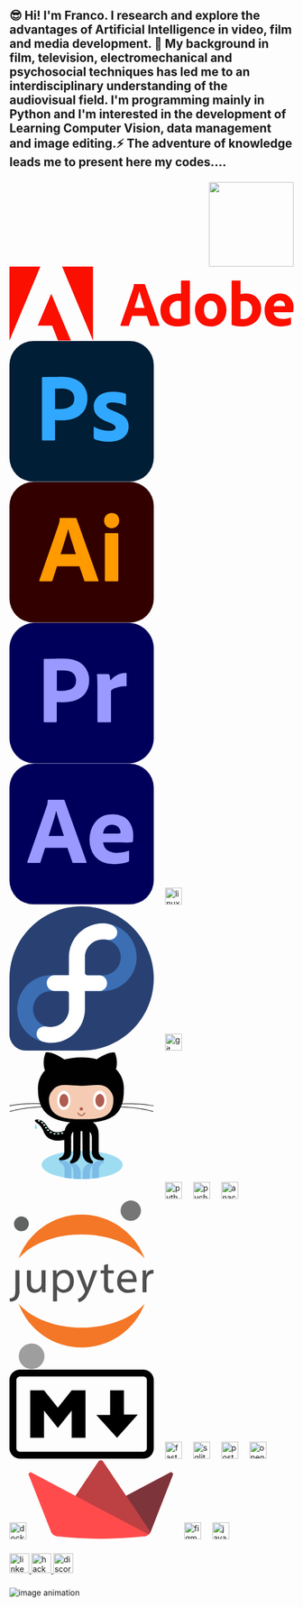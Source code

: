 <!--About-->
<h2 align="left">😎 Hi! I'm Franco. I research and explore the advantages of Artificial Intelligence in video, film and media development. 🌱 My background in film, television, electromechanical and psychosocial techniques has led me to an interdisciplinary understanding of the audiovisual field. I'm programming mainly in Python and I'm interested in the development of Learning Computer Vision, data management and image editing.⚡ The adventure of knowledge leads me to present here my codes....</h2>

###
<!--TerminatorCV-->
<img align="right" height="150" src="https://i.gifer.com/1TmB.gif"  />

###

<div align="left">
  <svg xmlns="http://www.w3.org/2000/svg" width="512" height="134" viewBox="0 0 512 134"><path fill="#fa0f00" d="m221.02 88.874l-5.524 17.025c-.152.567-.68.952-1.266.921h-13.327c-.805 0-1.033-.46-.922-1.149l23.005-66.373a20.9 20.9 0 0 0 1.155-7.02a.766.766 0 0 1 .689-.804h18.408c.555 0 .805.116.922.688l26.098 73.626c.228.555.117 1.032-.555 1.032h-14.954a1.16 1.16 0 0 1-1.266-.805l-5.864-17.141zm4.138-14.377h18.18l-1.75-5.633c-2.411-7.66-5.621-17.629-7.34-24.047h-.117c-1.838 7.708-5.98 20.363-8.973 29.68m46.932 4.232c-.005-16.448 12.3-30.252 33.356-30.252c.917 0 2.072.116 3.799.227V26.043a.727.727 0 0 1 .587-.797l14.71-.008c.556 0 .695.227.695.688V93.91a65 65 0 0 0 .46 8.402c0 .444-.074.693-.456.89l-.348.142a57.8 57.8 0 0 1-22.662 4.604c-17.025 0-30.14-9.662-30.14-29.22m37.155-16.337a11.9 11.9 0 0 0-4.26-.555a15.35 15.35 0 0 0-16.465 15.007l.018 1.096c0 11.389 6.558 16.337 15.298 16.337a16.2 16.2 0 0 0 5.409-.689zm81.83 14.32l.041 1.206c0 18.063-11.733 30.024-28.32 30.024c-19.673 0-28.414-14.837-28.414-29.68a28.147 28.147 0 0 1 28.642-29.791c18.044 0 27.574 13.211 28.051 28.24m-40.473 1.306c0 10.123 4.715 16.564 12.422 16.564c6.664 0 11.733-5.753 11.733-16.337c0-8.973-3.681-16.447-12.421-16.447c-6.664 0-11.734 5.98-11.734 16.22m50.654-52.78l14.032-.006c.921 0 1.15.117 1.15.922v23.583a37 37 0 0 1 7.706-1.217l1.955-.049a26.326 26.326 0 0 1 27.63 25.998l-.021 1.383c0 21.512-17.025 32.096-34.506 32.096a60.2 60.2 0 0 1-18.063-2.643a1.36 1.36 0 0 1-.689-1.15v-78.11c0-.555.228-.805.806-.805m22.959 36.79l-.987.014a23.4 23.4 0 0 0-6.785.922v31.174c.93.215 1.876.356 2.828.42l1.43.04a15.83 15.83 0 0 0 16.66-17.252a13.516 13.516 0 0 0-13.146-15.317m51.97 20.371c.555 6.558 5.175 11.966 16.448 11.966c4.847.09 9.662-.811 14.148-2.648c.35-.228.694-.117.694.555V103.2c0 .805-.227 1.15-.805 1.383a38.65 38.65 0 0 1-15.79 3.374l-1.812-.043c-21.623 0-29.22-14.837-29.22-29.102c0-15.479 9.296-29.643 26.498-30.342l1.339-.027a23.455 23.455 0 0 1 24.272 24.85a37 37 0 0 1-.556 7.707a.994.994 0 0 1-.921.921q-4.433.42-8.884.47zm14.954-11.156a37.5 37.5 0 0 0 5.753-.227v-.806a9.357 9.357 0 0 0-9.779-9.09a10.9 10.9 0 0 0-11.045 10.123zM75.314 49.137l35.466 84.148H87.535l-10.611-26.798H50.97zM150.599 0v133.269L94.921 0zM55.701 0L0 133.269V0z"/></svg><!--Adobe-->
  <svg xmlns="http://www.w3.org/2000/svg" width="256" height="250" viewBox="0 0 256 250"><rect width="256" height="249.6" fill="#001e36" rx="42.5"/><path fill="#31a8ff" d="M57.644 175.035V65.297q0-1.201 1.031-1.202l1.087-.003l1.858-.02l2.582-.051l8.65-.183l9.275-.172q4.893-.085 9.702-.086q13.05 0 21.982 3.263a38.1 38.1 0 0 1 14.34 8.758a33.6 33.6 0 0 1 7.814 12.108a40.2 40.2 0 0 1 2.405 13.824q0 13.741-6.355 22.669a35.9 35.9 0 0 1-16.6 12.756l-.573.21c-6.973 2.601-14.695 3.541-23.164 3.6l-1.316.004l-1.953-.01l-.985-.014l-1.098-.026l-.662-.026l-.402-.021l-.989-.036l-1.209-.025l-1.82-.013l-.405-.001v34.263a1.366 1.366 0 0 1-1.546 1.546H58.847q-1.204.001-1.203-1.374M80.84 84.703v35.792q2.23.173 4.12.172h5.668a40.3 40.3 0 0 0 11.533-1.727l.746-.233a18.5 18.5 0 0 0 8.759-5.668q3.228-3.807 3.344-10.492l.005-.499c.09-3.322-.774-6.6-2.491-9.445a16 16 0 0 0-7.47-6.097a31.8 31.8 0 0 0-12.537-2.146l-2.178.006l-1.374.012l-1.311.017l-1.85.036l-1.35.038l-.701.026l-.937.044l-.798.049l-.455.036l-.393.038l-.173.02zm123.93 29.284a40.2 40.2 0 0 0-9.458-3.442l-.76-.164a54.3 54.3 0 0 0-11.009-1.363l-.926-.011a22.2 22.2 0 0 0-6.44.773a5.8 5.8 0 0 0-3.35 2.146a5.4 5.4 0 0 0-.858 2.92a4.56 4.56 0 0 0 1.03 2.747a11.7 11.7 0 0 0 3.235 2.637l.372.197a72 72 0 0 0 7.556 3.52a75 75 0 0 1 16.4 7.814a24.94 24.94 0 0 1 8.416 8.845a23.6 23.6 0 0 1 2.49 10.99a24.7 24.7 0 0 1-4.122 14.169a27.1 27.1 0 0 1-11.936 9.53q-7.556 3.32-18.557 3.432l-.762.004a70 70 0 0 1-13.556-1.188l-.956-.186a46.3 46.3 0 0 1-10.905-3.435a2.22 2.22 0 0 1-1.202-1.89v-18.718a1.01 1.01 0 0 1 .43-.945a.83.83 0 0 1 .944.086a45.9 45.9 0 0 0 13.223 5.238a54.5 54.5 0 0 0 12.537 1.632q6.009 0 8.844-1.546a4.86 4.86 0 0 0 2.834-4.465q0-2.23-2.576-4.293q-1.08-.864-3.097-1.88l-.643-.316l-.686-.323l-.36-.164l-.754-.334l-.393-.17l-.82-.344l-.427-.175l-.886-.355l-.46-.18l-.953-.367l-.997-.373a63 63 0 0 1-15.199-7.728a26.2 26.2 0 0 1-8.071-9.016a23.7 23.7 0 0 1-2.49-10.905a24.6 24.6 0 0 1 3.606-12.88c2.7-4.27 6.576-7.67 11.163-9.788q7.555-3.776 18.89-3.779a83.6 83.6 0 0 1 13.224.945a34.7 34.7 0 0 1 9.206 2.49c.473.136.854.485 1.03.945c.117.419.174.852.172 1.288v17.345c.025.41-.172.803-.515 1.03a1.66 1.66 0 0 1-1.478 0"/></svg><!--Photoshop-->
  <svg xmlns="http://www.w3.org/2000/svg" width="256" height="250" viewBox="0 0 256 250"><rect width="256" height="249.6" fill="#300" rx="42.5"/><path fill="#ff9a00" d="M124.054 149.79h-39.67l-8.072 25.073a2.02 2.02 0 0 1-2.061 1.546H54.158q-1.718 0-1.202-1.89l34.347-98.918q.515-1.545 1.03-3.52c.45-2.292.68-4.62.687-6.955a1.063 1.063 0 0 1 1.202-1.203h27.306q1.2 0 1.374.86l38.983 109.908q.515 1.72-1.03 1.718h-22.326a1.59 1.59 0 0 1-1.717-1.202zm-33.488-21.638H117.7l-.387-1.277l-.621-2.022l-.443-1.42l-.707-2.236l-1.503-4.707l-1.322-4.173l-3.433-10.87a334 334 0 0 1-2.46-8.138l-.628-2.21l-.734-2.613l-1.12-4.05l-.21-.763h-.171a139 139 0 0 1-3.136 12.23l-2.548 8.196l-1.402 4.528l-1.415 4.584q-.383 1.242-.765 2.456l-.76 2.398l-.756 2.342l-.752 2.284l-.748 2.227q-.372 1.1-.743 2.17zm90.501-46.025a12.46 12.46 0 0 1-9.445-3.778a13.6 13.6 0 0 1-3.607-9.789a12.6 12.6 0 0 1 3.864-9.53a13.27 13.27 0 0 1 9.165-3.697l.366.004q6.183 0 9.704 3.692a13.26 13.26 0 0 1 3.52 9.531a13.4 13.4 0 0 1-3.692 9.79a13.18 13.18 0 0 1-9.508 3.79zm-11.85 92.564V92.603q-.001-1.546 1.374-1.546h21.124q1.373 0 1.374 1.546v82.088q0 1.72-1.374 1.718h-20.952q-1.464 0-1.541-1.542z"/></svg> <!--Illustrator--> 
<svg xmlns="http://www.w3.org/2000/svg" width="256" height="250" viewBox="0 0 256 250"><path fill="#00005b" d="M45.333 0h165.334C235.733 0 256 20.267 256 45.333v158.934c0 25.066-20.267 45.333-45.333 45.333H45.333C20.267 249.6 0 229.333 0 204.267V45.333C0 20.267 20.267 0 45.333 0"/><path fill="#99f" d="M60.8 175.04V65.28c0-.747.32-1.173 1.067-1.173l1.548-.003l1.198-.01l.845-.016l.9-.023l.967-.034l.515-.021c.96-.04 1.935-.065 2.93-.086l3.055-.064q.521-.012 1.051-.028l1.07-.035q1.44-.052 2.952-.08l3.093-.055l2.141-.047l1.095-.032c2.204-.07 4.361-.094 6.502-.102l3.204-.004c8.747 0 16 1.066 21.974 3.306A38.1 38.1 0 0 1 131.2 75.52a34 34 0 0 1 7.787 12.16c1.6 4.48 2.453 9.067 2.453 13.867q0 13.76-6.4 22.72c-4.267 5.973-10.24 10.453-17.173 13.013c-7.012 2.578-14.721 3.56-23.128 3.623H91.69l-1.187-.012l-.761-.018l-.448-.019l-.402-.024l-.359-.03a16 16 0 0 0-.692-.052l-.52-.023l-.57-.015l-.951-.013l-1.853-.004v34.24c.106.747-.427 1.387-1.174 1.494H62.08c-.853 0-1.28-.427-1.28-1.387m23.253-90.347v35.84l1.254.09a43 43 0 0 0 2.906.124h5.654c4.16 0 8.32-.64 12.266-1.92c3.414-.96 6.4-2.987 8.747-5.654c2.24-2.666 3.307-6.293 3.307-10.986a17.56 17.56 0 0 0-2.454-9.494c-1.737-2.657-4.161-4.727-7.082-5.928l-.384-.152c-3.947-1.6-8.214-2.24-12.587-2.133l-2.466.003l-1.159.007l-1.107.015l-1.051.024q-.769.02-1.47.058a37 37 0 0 0-.688-.028l-.639-.014l-.3-.002l-.566.003l-.514.014l-.238.01l-.437.025l-.384.03l-.173.016l-.303.035zm72.32 6.187h18.667c1.007 0 1.825.666 2.182 1.549l.058.158c.32.853.533 1.706.64 2.666c.213 1.067.427 2.24.533 3.307l.09 1.032c.07.881.124 1.818.124 2.808a39.7 39.7 0 0 1 10.82-8.849l.593-.324c4.907-2.774 10.56-4.16 16.213-4.16c.747-.107 1.387.426 1.494 1.173v21.227c0 .853-.534 1.173-1.707 1.173c-3.584-.1-7.26.173-10.77.903l-.75.164q-4.64.96-8.96 2.88c-2.027.96-3.947 2.24-5.44 3.946v54.4c0 1.067-.427 1.494-1.387 1.494H157.76c-.853.106-1.6-.427-1.707-1.28v-59.52c0-2.56 0-5.227-.106-8l-.064-2.08l-.086-4.16q-.024-1.04-.064-2.08c0-2.454-.213-4.8-.426-7.254c-.107-.533.213-1.066.746-1.173c0-.091.157-.104.269-.04z"/></svg><!--PremierePro-->
  <svg xmlns="http://www.w3.org/2000/svg" width="256" height="250" viewBox="0 0 256 250"><rect width="256" height="249.6" fill="#00005b" rx="42.5"/><path fill="#99f" d="M102.843 149.333H63.172L55.1 174.454a2.02 2.02 0 0 1-1.901 1.547L32.947 176q-1.72 0-1.202-1.89l34.347-98.509l.343-1.035l.114-.354l.23-.74c.114-.382.228-.787.343-1.226c.45-2.291.68-4.62.687-6.955a1.063 1.063 0 0 1 1.202-1.202h27.306q1.2 0 1.374.859l38.983 109.335q.515 1.718-1.03 1.717h-22.326a1.59 1.59 0 0 1-1.717-1.202zm-33.488-21.181h27.134l-.387-1.277l-.621-2.022l-.909-2.896l-1.745-5.467l-1.662-5.254l-3.092-9.789a336 336 0 0 1-2.46-8.138l-.878-3.096l-.948-3.393l-.866-3.147h-.172a139 139 0 0 1-3.136 12.23l-1.16 3.723l-2.79 9l-1.414 4.585q-.383 1.242-.765 2.456l-.76 2.398l-.756 2.342l-.752 2.284l-.748 2.227q-.559 1.65-1.113 3.234m130.518 11.404h-33.831a24.1 24.1 0 0 0 3.263 9.461a17.67 17.67 0 0 0 7.813 6.44a32.6 32.6 0 0 0 13.653 2.676a62 62 0 0 0 11.077-1.216a40.8 40.8 0 0 0 9.523-2.482q.859-.685.86.858v16.315c.028.445-.061.889-.259 1.288c-.196.312-.46.576-.772.773a43.7 43.7 0 0 1-10.64 3.17a75.5 75.5 0 0 1-15.113 1.287q-11.814 0-19.917-3.545l-.52-.233a36.4 36.4 0 0 1-13.394-10.132a39.7 39.7 0 0 1-7.385-13.996A55.1 55.1 0 0 1 142 134.678a54.1 54.1 0 0 1 2.662-16.916a44.2 44.2 0 0 1 7.985-14.597a38.4 38.4 0 0 1 12.88-10.133c5.037-2.46 10.991-3.343 17.86-3.343a38.8 38.8 0 0 1 16.573 3.263a29.2 29.2 0 0 1 11.248 8.495a39 39 0 0 1 6.354 12.107a43.2 43.2 0 0 1 2.061 13.052q0 3.78-.257 6.87l-.153 1.764l-.16 1.674l-.095.848l-.022.179a1.556 1.556 0 0 1-1.545 1.374l-.471.01l-.587.03l-.457.033l-1.068.091l-.938.093q-.383.04-.795.075l-.851.067l-.909.06l-.965.05l-1.022.043l-.533.018l-1.107.03c-1.095.027-2.217-.041-3.368-.125l-1.746-.128a40 40 0 0 0-2.7-.106m-33.831-15.645h23.386l1.992-.013l1.354-.019l.877-.02l.984-.034a6 6 0 0 0 2.49-.825v-1.03a13.7 13.7 0 0 0-.686-3.95a14.03 14.03 0 0 0-13.91-9.79a14.92 14.92 0 0 0-14.169 8.072a24.8 24.8 0 0 0-2.318 7.61"/></svg><!--AfterEffect-->
  <img width="12" />
  <img src="https://cdn.jsdelivr.net/gh/devicons/devicon/icons/linux/linux-original.svg" height="30" alt="linux logo"  /><!--Linux-->
  <svg xmlns="http://www.w3.org/2000/svg" width="256" height="256" viewBox="0 0 256 256"><path fill="#294172" d="M256 128.004C256 57.31 198.691 0 127.998 0C57.336 0 .05 57.262 0 127.914v99.054c.038 16.042 13.049 29.029 29.101 29.029h98.949C198.72 255.969 256 198.679 256 128.004"/><path fill="#3c6eb4" d="M165.58 30.307c-33.109 0-60.045 26.935-60.045 60.045v31.87H73.797c-33.109 0-60.045 26.937-60.045 60.046s26.936 60.045 60.045 60.045s60.045-26.937 60.045-60.045v-31.871h31.738c33.109 0 60.046-26.936 60.046-60.045s-26.937-60.045-60.046-60.045m-59.823 151.961c0 17.622-14.337 31.959-31.96 31.959s-31.96-14.337-31.96-31.959c0-17.623 14.337-31.96 31.96-31.96h31.738v.089h.222zm59.823-59.956h-31.738v-.09h-.221v-31.87c0-17.623 14.337-31.96 31.959-31.96s31.96 14.337 31.96 31.96s-14.338 31.96-31.96 31.96"/><path fill="#fff" d="M178.851 32.128c-4.66-1.218-8.238-1.786-13.271-1.786c-33.177 0-60.075 26.899-60.075 60.074v31.842h-25.16c-7.845 0-14.185 6.165-14.18 13.996c0 7.782 6.27 13.973 14.032 13.973l20.831.004c2.473 0 4.479 2 4.479 4.469v27.553c-.031 17.491-14.219 31.659-31.71 31.659c-5.925 0-7.392-.776-11.437-.776c-8.497 0-14.182 5.696-14.182 13.528c.002 6.479 5.554 12.049 12.348 13.827c4.66 1.218 8.238 1.787 13.271 1.787c33.177 0 60.075-26.899 60.075-60.075v-31.841h25.16c7.845 0 14.185-6.165 14.18-13.996c0-7.783-6.27-13.973-14.032-13.973l-20.831-.004a4.475 4.475 0 0 1-4.479-4.47V90.366c.031-17.491 14.219-31.659 31.71-31.659c5.925 0 7.392.777 11.437.777c8.497 0 14.182-5.697 14.182-13.528c-.002-6.48-5.554-12.05-12.348-13.828"/></svg><!--Fedora-->
  <img width="12" />
  <img src="https://cdn.jsdelivr.net/gh/devicons/devicon/icons/git/git-original.svg" height="30" alt="git logo"  /><!--git-->
  <svg xmlns="http://www.w3.org/2000/svg" width="256" height="259.3" viewBox="0 0 256 259.3"><path fill="#9edcf2" d="M200.9 199.8c0 13.9-32.2 25.1-71.9 25.1s-71.9-11.3-71.9-25.1c0-13.9 32.2-25.1 71.9-25.1s71.9 11.2 71.9 25.1m0 0"/><defs><path id="SVGRXsXscbb" d="M98.1 244.8c1.6 7.5 5.5 11.9 9.4 14.5h41.1c5-3.4 10.1-9.8 10.1-21.8v-31s.6-7.7 7.7-10.2c0 0 4.1-2.9-.3-4.5c0 0-19.5-1.6-19.5 14.4v23.6s.8 8.7-3.8 12.3v-29.2s.3-9.3 5.1-12.8c0 0 3.2-5.7-3.8-4.2c0 0-13.4 1.9-14 17.6l-.3 30h-3.2l-.3-30c-.6-15.6-14-17.6-14-17.6c-7-1.6-3.8 4.2-3.8 4.2c4.8 3.5 5.1 12.8 5.1 12.8v29.5c-4.6-3.3-3.8-12.6-3.8-12.6v-23.6c0-16-19.5-14.4-19.5-14.4c-4.5 1.6-.3 4.5-.3 4.5c7 2.6 7.7 10.2 7.7 10.2v21.7z"/></defs><clipPath id="SVGcXKEtdyL"><use href="#SVGRXsXscbb"/></clipPath><path fill="#7dbce7" d="M200.9 199.8c0 13.9-32.2 25.1-71.9 25.1s-71.9-11.3-71.9-25.1c0-13.9 32.2-25.1 71.9-25.1s71.9 11.2 71.9 25.1m0 0" clip-path="url(#SVGcXKEtdyL)"/><path fill="#9edcf2" d="m46.9 125.9l-2.1 7.2s-.5 2.6 1.9 3.1c2.6-.1 2.4-2.5 2.2-3.2zm0 0"/><path fill="#010101" d="m255.8 95.6l.2-.9c-21.1-4.2-42.7-4.3-55.8-3.7c2.1-7.7 2.8-16.7 2.8-26.6c0-14.3-5.4-25.7-14-34.3c1.5-4.9 3.5-15.8-2-29.7c0 0-9.8-3.1-32.1 11.8c-8.7-2.2-18-3.3-27.3-3.3c-10.2 0-20.5 1.3-30.2 3.9C74.4-2.9 64.3.3 64.3.3c-6.6 16.5-2.5 28.8-1.3 31.8c-7.8 8.4-12.5 19.1-12.5 32.2c0 9.9 1.1 18.8 3.9 26.5c-13.2-.5-34-.3-54.4 3.8l.2.9c20.4-4.1 41.4-4.2 54.5-3.7c.6 1.6 1.3 3.2 2 4.7c-13 .4-35.1 2.1-56.3 8.1l.3.9c21.4-6 43.7-7.6 56.6-8c7.8 14.4 23 23.8 50.2 26.7c-3.9 2.6-7.8 7-9.4 14.5c-5.3 2.5-21.9 8.7-31.9-8.5c0 0-5.6-10.2-16.3-11c0 0-10.4-.2-.7 6.5c0 0 6.9 3.3 11.7 15.6c0 0 6.3 21 36.4 14.2V177s-.6 7.7-7.7 10.2c0 0-4.2 2.9.3 4.5c0 0 19.5 1.6 19.5-14.4v-23.6s-.8-9.4 3.8-12.6v38.8s-.3 9.3-5.1 12.8c0 0-3.2 5.7 3.8 4.2c0 0 13.4-1.9 14-17.6l.3-39.3h3.2l.3 39.3c.6 15.6 14 17.6 14 17.6c7 1.6 3.8-4.2 3.8-4.2c-4.8-3.5-5.1-12.8-5.1-12.8v-38.5c4.6 3.6 3.8 12.3 3.8 12.3v23.6c0 16 19.5 14.4 19.5 14.4c4.5-1.6.3-4.5.3-4.5c-7-2.6-7.7-10.2-7.7-10.2v-31c0-12.1-5.1-18.5-10.1-21.8c29-2.9 42.9-12.2 49.3-26.8c12.7.3 35.6 1.9 57.4 8.1l.3-.9c-21.7-6.1-44.4-7.7-57.3-8.1c.6-1.5 1.1-3 1.6-4.6c13.4-.5 35.1-.5 56.3 3.7m0 0"/><path fill="#f5ccb3" d="M174.6 63.7c6.2 5.7 9.9 12.5 9.9 19.8c0 34.4-25.6 35.3-57.2 35.3S70.1 114 70.1 83.5c0-7.3 3.6-14.1 9.8-19.7c10.3-9.4 27.7-4.4 47.4-4.4s37-5.1 47.3 4.3m0 0"/><path fill="#fff" d="M108.3 85.3c0 9.5-5.3 17.1-11.9 17.1s-11.9-7.7-11.9-17.1c0-9.5 5.3-17.1 11.9-17.1c6.6-.1 11.9 7.6 11.9 17.1m0 0"/><path fill="#af5c51" d="M104.5 85.5c0 6.3-3.6 11.4-7.9 11.4c-4.4 0-7.9-5.1-7.9-11.4s3.6-11.4 7.9-11.4s7.9 5.1 7.9 11.4m0 0"/><path fill="#fff" d="M172.2 85.3c0 9.5-5.3 17.1-11.9 17.1s-11.9-7.7-11.9-17.1c0-9.5 5.3-17.1 11.9-17.1c6.5-.1 11.9 7.6 11.9 17.1m0 0"/><path fill="#af5c51" d="M168.3 85.5c0 6.3-3.6 11.4-7.9 11.4c-4.4 0-7.9-5.1-7.9-11.4s3.6-11.4 7.9-11.4c4.4 0 7.9 5.1 7.9 11.4m-37.8 15c0 1.6-1.3 3-3 3c-1.6 0-3-1.3-3-3s1.3-3 3-3c1.6 0 3 1.3 3 3m-9.9 7.5c-.2-.5.1-1 .6-1.2s1 .1 1.2.6c.8 2.2 2.8 3.6 5.1 3.6s4.3-1.5 5.1-3.6c.2-.5.7-.8 1.2-.6s.8.7.6 1.2c-1 2.9-3.8 4.9-6.9 4.9s-5.9-2-6.9-4.9m0 0"/><path fill="#c4e5d9" d="M54.5 121.6c0 .8-.9 1.4-2.1 1.4c-1.1 0-2.1-.6-2.1-1.4s.9-1.4 2.1-1.4s2.1.6 2.1 1.4m5.8 3.2c0 .8-.9 1.4-2.1 1.4c-1.1 0-2.1-.6-2.1-1.4s.9-1.4 2.1-1.4s2.1.6 2.1 1.4m3.5 4.2c0 .8-.9 1.4-2.1 1.4c-1.1 0-2.1-.6-2.1-1.4s.9-1.4 2.1-1.4c1.2-.1 2.1.6 2.1 1.4m3.2 4.8c0 .8-.9 1.4-2.1 1.4c-1.1 0-2.1-.6-2.1-1.4s.9-1.4 2.1-1.4c1.2-.1 2.1.6 2.1 1.4m3.5 4.4c0 .8-.9 1.4-2.1 1.4c-1.1 0-2.1-.6-2.1-1.4s.9-1.4 2.1-1.4s2.1.6 2.1 1.4m4.8 3.9c0 .8-.9 1.4-2.1 1.4c-1.1 0-2.1-.6-2.1-1.4s.9-1.4 2.1-1.4c1.2-.1 2.1.6 2.1 1.4m6.7 2.5c0 .8-.9 1.4-2.1 1.4c-1.1 0-2.1-.6-2.1-1.4s.9-1.4 2.1-1.4s2.1.6 2.1 1.4m6.7 0c0 .8-.9 1.4-2.1 1.4c-1.1 0-2.1-.6-2.1-1.4s.9-1.4 2.1-1.4s2.1.6 2.1 1.4m6.8-1.1c0 .8-.9 1.4-2.1 1.4c-1.1 0-2.1-.6-2.1-1.4s.9-1.4 2.1-1.4c1.1 0 2.1.6 2.1 1.4m0 0"/></svg><!--Github-->
  <img width="12" />
  <img src="https://cdn.jsdelivr.net/gh/devicons/devicon/icons/python/python-original.svg" height="30" alt="python logo"  /><!--Python-->
  <img width="12" />
  <img src="https://cdn.jsdelivr.net/gh/devicons/devicon/icons/pycharm/pycharm-original.svg" height="30" alt="pycharm logo"  /><!--Pycharm-->
  <img width="12" />
  <img src="https://cdn.jsdelivr.net/gh/devicons/devicon/icons/anaconda/anaconda-original.svg" height="30" alt="anaconda logo"  /><!--Anaconda-->
  <svg xmlns="http://www.w3.org/2000/svg" width="256" height="300" viewBox="0 0 256 300"><path fill="#4e4e4e" d="M10.584 156.41v-32.753h7.136v35.256a21.3 21.3 0 0 1-4.686 15.976A18.2 18.2 0 0 1 .89 179.31l-.745-5.325a11.6 11.6 0 0 0 7.775-2.982c1.917-2.237 2.663-5.273 2.663-14.592m53.22-4.201c0 3.994 0 7.562.32 10.651h-6.338l-.426-6.337a14.75 14.75 0 0 1-12.941 7.242c-6.178 0-13.527-3.355-13.527-17.041v-22.74h7.136v21.302c0 7.402 2.29 12.355 8.734 12.355a9.96 9.96 0 0 0 10.065-10.065v-23.859h7.136v28.279zm13.527-15.555c0-4.953 0-9-.32-12.675h6.39l.32 6.657a15.45 15.45 0 0 1 13.953-7.562c9.48 0 16.616 7.935 16.616 19.757c0 13.953-8.574 20.877-17.84 20.877a13.8 13.8 0 0 1-12.09-6.125v21.302h-7.03v-42.231m7.03 10.385c.019.966.126 1.928.319 2.875a10.97 10.97 0 0 0 10.651 8.255c7.509 0 11.93-6.124 11.93-15.018c0-7.775-4.155-14.432-11.664-14.432a12.25 12.25 0 0 0-11.237 11.663zm42.644-23.095l8.574 22.953a133 133 0 0 1 2.503 7.935c.745-2.344 1.544-5.326 2.503-8.095l7.775-22.793h7.509l-10.651 27.692c-5.326 13.314-8.574 20.184-13.474 24.338a19.4 19.4 0 0 1-8.734 4.58l-1.757-5.965a18.9 18.9 0 0 0 6.23-3.461a21.3 21.3 0 0 0 6.019-7.882c.29-.53.488-1.107.585-1.704a6.1 6.1 0 0 0-.479-1.864l-14.485-35.84h7.775zm47.809-11.173v11.183h10.225v5.326h-10.225v20.983c0 4.793 1.384 7.562 5.325 7.562c1.4.023 2.796-.138 4.154-.48l.32 5.326a17.6 17.6 0 0 1-6.338.959a9.9 9.9 0 0 1-7.722-2.983a14.33 14.33 0 0 1-2.77-10.118v-21.302h-6.07V123.9h6.177v-9.48zm23.37 31.877a12.516 12.516 0 0 0 13.474 13.473a26 26 0 0 0 10.651-2.024l1.225 5.326a31.95 31.95 0 0 1-13.048 2.396a18.106 18.106 0 0 1-19.278-19.598c0-11.716 6.976-20.982 18.373-20.982c12.781 0 15.977 11.183 15.977 18.32q.102 1.651 0 3.302h-27.533zm20.877-5.326a10.064 10.064 0 0 0-9.906-11.503a11.77 11.77 0 0 0-10.917 11.503zm17.324-3.269c0-4.58 0-8.52-.32-12.142h6.391v7.616h.32a11.77 11.77 0 0 1 10.651-8.521a7.8 7.8 0 0 1 2.024 0v6.657a10.7 10.7 0 0 0-2.45 0a9.96 9.96 0 0 0-9.533 9.053a20 20 0 0 0-.32 3.302v20.716h-7.029v-26.627z"/><path fill="#767677" d="M233.258 16.962a18.053 18.053 0 1 1-18.8-16.935a17.84 17.84 0 0 1 18.8 16.935"/><path fill="#f37726" d="M127.953 225.541c-47.93 0-90.055-17.201-111.836-42.604a119.239 119.239 0 0 0 223.672 0c-21.728 25.403-63.693 42.604-111.836 42.604m0-165.187c47.93 0 90.055 17.202 111.836 42.604a119.24 119.24 0 0 0-111.836-77.88a119.24 119.24 0 0 0-111.836 77.88c21.781-25.455 63.694-42.604 111.836-42.604"/><path fill="#9e9e9e" d="M61.972 274.975a22.74 22.74 0 1 1-23.699-21.302a22.527 22.527 0 0 1 23.699 21.302"/><path fill="#616262" d="M21.564 54.565a13.102 13.102 0 1 1 12.728-13.633a13.26 13.26 0 0 1-12.728 13.633"/></svg><!--Jupyter-->
  <svg xmlns="http://www.w3.org/2000/svg" width="256" height="158" viewBox="0 0 256 158"><path d="M238.371 157.892H18.395C8.431 157.892 0 149.462 0 139.497V18.395C0 8.431 8.431 0 18.395 0h219.21C247.569 0 256 8.431 256 18.395v121.102c0 9.964-7.665 18.395-17.629 18.395M18.395 12.263c-3.066 0-6.132 3.066-6.132 6.132v121.102c0 3.832 3.066 6.132 6.132 6.132h219.21c3.832 0 6.132-3.066 6.132-6.132V18.395c0-3.832-3.066-6.132-6.132-6.132zM36.79 121.102V36.79h24.527l24.527 30.66l24.527-30.66h24.527v84.312h-24.527V72.814l-24.527 30.66l-24.527-30.66v48.288zm154.06 0l-36.79-40.623h24.527V36.79h24.527v42.923h24.527z"/></svg><!--Markdown-->
  <img width="12" />
  <img src="https://cdn.jsdelivr.net/gh/devicons/devicon/icons/fastapi/fastapi-original.svg" height="30" alt="fastapi logo"  /><!--FastAPI-->
  <img width="12" />
  <img src="https://cdn.jsdelivr.net/gh/devicons/devicon/icons/sqlite/sqlite-original.svg" height="30" alt="sqlite logo"  /><!--SQLite-->
  <img width="12" />
  <img src="https://cdn.jsdelivr.net/gh/devicons/devicon/icons/postgresql/postgresql-original.svg" height="30" alt="postgresql logo"  /><!--PostgreSQL-->
  <img width="12" />
  <img src="https://cdn.jsdelivr.net/gh/devicons/devicon/icons/opencv/opencv-original.svg" height="30" alt="opencv logo"  /><!--OpenCV-->
  <img width="12" />
  <img src="https://cdn.jsdelivr.net/gh/devicons/devicon/icons/docker/docker-original.svg" height="30" alt="docker logo"  /><!--Docker-->
  <svg xmlns="http://www.w3.org/2000/svg" width="256" height="140" viewBox="0 0 256 140"><path fill="#ff4b4b" d="M123.888 2.182c1.92-2.91 6.258-2.91 8.25 0l40.753 60.75l43.321 64.519a18 18 0 0 1-1.764 2.581c-.452.539-.88 1.048-1.414 1.571l-.011-.005l.01.005c-.117.112-.23.2-.37.306l-.15.115q-.735.549-1.514 1.038c-.42.263-.767.495-1.269.736c-.5.242-1.302.532-1.784.697c-.483.167-.644.223-1 .302c-.178.035-.356.07-.533.092q-.182.033-.363.057c-.021.007-.05.007-.07.014l-.542.064c-.568.057-1.159.086-1.763.086a697.8 697.8 0 0 1-151.26 0q-.086.002-.172-.008h-.17l-.079-.007h-.077c-.058-.007-.115-.007-.171-.014h-.057c-.079-.007-.15-.007-.227-.014c-.47-.036-1.016-.154-1.408-.241c-.393-.079-.627-.143-.953-.215c-3.87-.917-7.424-3.25-9.053-7.025c-.043-.1-.079-.199-.122-.299l-.006-.021L.225 26.025c-1.067-2.844 1.85-5.69 4.693-4.338c.072 0 .214 0 .286.071l77.902 41.173Zm127.006 19.577c2.852-1.564 5.91 1.137 4.914 4.124v.143l-39.595 101.426l-43.321-64.52l77.931-41.173Z"/><path fill="#7d353b" d="M250.894 21.759h-.07l-77.932 41.173l43.321 64.52l39.595-101.426v-.143c.996-2.987-2.062-5.688-4.914-4.124"/><path fill="#bd4043" d="M132.138 2.182c-1.992-2.91-6.33-2.91-8.25 0l-40.782 60.75l44.878 23.723l85.05 44.948c.534-.523.962-1.032 1.414-1.57a18 18 0 0 0 1.764-2.582l-43.32-64.519z"/></svg><!--Streamlit-->
  <img width="12" />
  <img src="https://cdn.jsdelivr.net/gh/devicons/devicon/icons/figma/figma-original.svg" height="30" alt="figma logo"  /><!--Figma-->
  <img width="12" />
  <img src="https://cdn.jsdelivr.net/gh/devicons/devicon/icons/javascript/javascript-original.svg" height="30" alt="javascript logo"  /><!--JS-->
</div>

###

<!--Contact-->
<div align="left">
  <a href="https://www.linkedin.com/in/franco-javier-lopez-gramajo">
    <img src="https://img.shields.io/static/v1?message=LinkedIn&logo=linkedin&label=&color=0077B5&logoColor=white&labelColor=&style=for-the-badge" height="35" alt="linkedin logo" />
  </a>
  <a href="https://www.hackerrank/profile/francolopez">
    <img src="https://img.shields.io/static/v1?message=HackerRank&logo=hackerrank&label=&color=2EC866&logoColor=white&labelColor=&style=for-the-badge" height="35" alt="hackerrank logo" />
  </a>
  <a href="https://discord.com/channels/FrancoLopezG">
    <img src="https://img.shields.io/static/v1?message=Discord&logo=discord&label=&color=7289DA&logoColor=white&labelColor=&style=for-the-badge" height="35" alt="discord logo" />
  </a>
</div>

###
<!--SnakeGame-->
![image animation](assets/gif_snake.gif)


###
